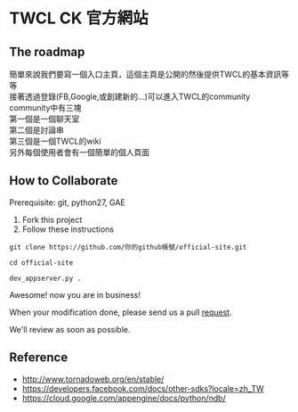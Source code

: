 # TWCL CK 官方網站

## The roadmap

簡單來說我們要寫一個入口主頁，這個主頁是公開的然後提供TWCL的基本資訊等等  
接著透過登錄(FB,Google,或創建新的...)可以進入TWCL的community  
community中有三塊  
第一個是一個聊天室  
第二個是討論串  
第三個是一個TWCL的wiki  
另外每個使用者會有一個簡單的個人頁面 

## How to Collaborate

Prerequisite: git, python27, GAE

1. Fork this project
1. Follow these instructions
```
git clone https://github.com/你的github帳號/official-site.git

cd official-site

dev_appserver.py .
```
Awesome! now you are in business!

When your modification done, please send us a pull [request](https://help.github.com/articles/using-pull-requests/#initiating-the-pull-request).

We'll review as soon as possible.

## Reference
- http://www.tornadoweb.org/en/stable/
- https://developers.facebook.com/docs/other-sdks?locale=zh_TW
- https://cloud.google.com/appengine/docs/python/ndb/
